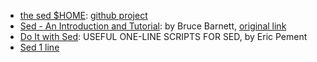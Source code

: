 - [the sed $HOME][1]: [github project](https://github.com/aureliojargas/sed.sf.net)
- [Sed - An Introduction and Tutorial][2]: by Bruce Barnett, [original link](http://www.grymoire.com/Unix/Sed.html)
- [Do It with Sed][3]:  USEFUL ONE-LINE SCRIPTS FOR SED, by Eric Pement
- [Sed 1 line][4]



[1]:http://sed.sourceforge.net/
[2]:local/sed.md
[3]:local/do_it_with_sed.md
[4]:local/sed1line.md

